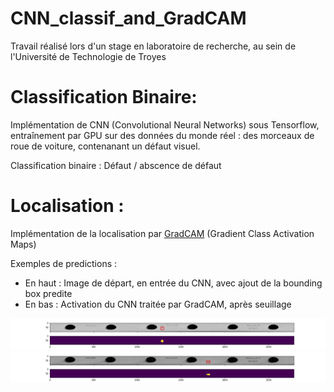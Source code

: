 # CNN_classif_and_GradCAM

Travail réalisé lors d'un stage en laboratoire de recherche, au sein de l'Université de Technologie de Troyes

# Classification Binaire: 

Implémentation de CNN (Convolutional Neural Networks) sous Tensorflow, entraînement par GPU sur des données du monde réel :
des morceaux de roue de voiture, contenanant un défaut visuel.

Classification binaire : Défaut / abscence de défaut

# Localisation : 

Implémentation de la localisation par [GradCAM](https://arxiv.org/abs/1610.02391) (Gradient Class Activation Maps)

Exemples de predictions : 
- En haut : Image de départ, en entrée du CNN, avec ajout de la bounding box predite
- En bas : Activation du CNN traitée par GradCAM, après seuillage

![alt text](https://github.com/lulud41/CNN_classif_and_GradCAM/blob/master/gradCAM_pred_1.png?raw=true)
![alt text](https://github.com/lulud41/CNN_classif_and_GradCAM/blob/master/gradCAM_pred2.png?raw=true)
